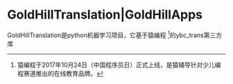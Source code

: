 GoldHillTranslation|GoldHillApps
===================
GoldHillTranslation是python机器学习项目，它基于猿编程 [^猿编程]的ybc_trans第三方库
[^猿编程]: 猿编程于2017年10月24日（中国程序员日）正式上线，是猿辅导针对少儿编程赛道推出的在线教育品牌。


